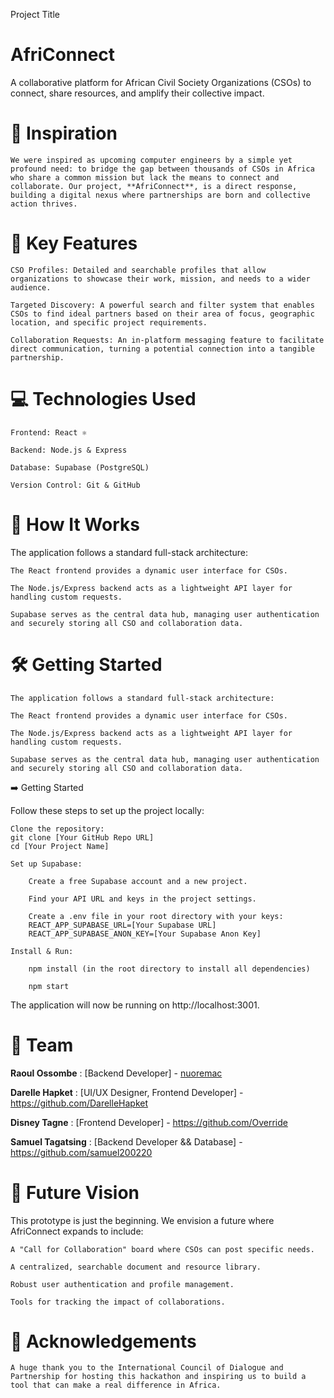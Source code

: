 Project Title

# AfriConnect
A collaborative platform for African Civil Society Organizations (CSOs) to connect, share resources, and amplify their collective impact.

# 🌟 Inspiration

    We were inspired as upcoming computer engineers by a simple yet profound need: to bridge the gap between thousands of CSOs in Africa who share a common mission but lack the means to connect and collaborate. Our project, **AfriConnect**, is a direct response, building a digital nexus where partnerships are born and collective action thrives.

# 🚀 Key Features

    CSO Profiles: Detailed and searchable profiles that allow organizations to showcase their work, mission, and needs to a wider audience.

	Targeted Discovery: A powerful search and filter system that enables CSOs to find ideal partners based on their area of focus, geographic location, and specific project requirements.

	Collaboration Requests: An in-platform messaging feature to facilitate direct communication, turning a potential connection into a tangible partnership.

# 💻 Technologies Used

	Frontend: React ⚛️

	Backend: Node.js & Express

	Database: Supabase (PostgreSQL)

    Version Control: Git & GitHub

# 🎯 How It Works

The application follows a standard full-stack architecture:

    The React frontend provides a dynamic user interface for CSOs.

    The Node.js/Express backend acts as a lightweight API layer for handling custom requests.

    Supabase serves as the central data hub, managing user authentication and securely storing all CSO and collaboration data.

# 🛠️ Getting Started

    The application follows a standard full-stack architecture:

    The React frontend provides a dynamic user interface for CSOs.

    The Node.js/Express backend acts as a lightweight API layer for handling custom requests.

    Supabase serves as the central data hub, managing user authentication and securely storing all CSO and collaboration data.

➡️ Getting Started

Follow these steps to set up the project locally:

    Clone the repository:
    git clone [Your GitHub Repo URL]
    cd [Your Project Name]

    Set up Supabase:

        Create a free Supabase account and a new project.

        Find your API URL and keys in the project settings.

        Create a .env file in your root directory with your keys:
        REACT_APP_SUPABASE_URL=[Your Supabase URL]
        REACT_APP_SUPABASE_ANON_KEY=[Your Supabase Anon Key]

    Install & Run:

        npm install (in the root directory to install all dependencies)

        npm start

The application will now be running on http://localhost:3001.

# 👥 Team

**Raoul Ossombe** : [Backend Developer] - [nuoremac][git-prof-1]

[git-prof-1]: https://github.com/nuoremac
**Darelle Hapket** : [UI/UX Designer, Frontend Developer] - https://github.com/DarelleHapket

**Disney Tagne** : [Frontend Developer] - https://github.com/Override
    
**Samuel Tagatsing** : [Backend Developer && Database] - https://github.com/samuel200220

# 🔮 Future Vision

This prototype is just the beginning. We envision a future where AfriConnect expands to include:

    A "Call for Collaboration" board where CSOs can post specific needs.

    A centralized, searchable document and resource library.

    Robust user authentication and profile management.

    Tools for tracking the impact of collaborations.

# 🙏 Acknowledgements

    A huge thank you to the International Council of Dialogue and Partnership for hosting this hackathon and inspiring us to build a tool that can make a real difference in Africa.
